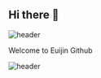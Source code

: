 ## Hi there 👋

<!--
**Eu1j1n/Eu1j1n** is a ✨ _special_ ✨ repository because its `README.md` (this file) appears on your GitHub profile.
-->

![header](https://capsule-render.vercel.app/api?type=wave&color=auto&height=300&section=header&text=Euijin%20GitHub&fontSize=90)

Welcome to Euijin Github

![header](https://capsule-render.vercel.app/api?type=wave&color=auto&height=300&section=header&text=%20&fontSize=60)
